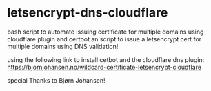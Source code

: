 # letsencrypt-dns-cloudflare
bash script to automate issuing certificate for multiple domains using cloudflare plugin and certbot
an script to issue a letsencrypt cert for multiple domains using DNS validation! 

using the following link to install cetbot and the cloudflare dns plugin: 
https://bjornjohansen.no/wildcard-certificate-letsencrypt-cloudflare 

special Thanks to Bjørn Johansen! 
